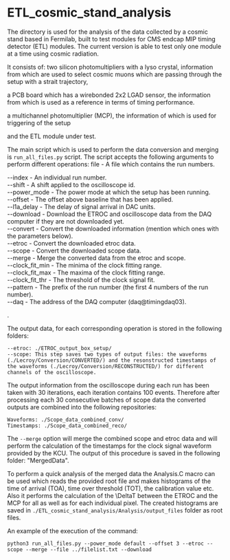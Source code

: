 # ETL_cosmic_stand_analysis
The directory is used for the analysis of the data collected by a cosmic stand based in Fermilab, 
built to test modules for CMS endcap MIP timing detector (ETL) modules. The current version is able to 
test only one module at a time using cosmic radiation.

It consists of:
two silicon photomultipliers with a lyso crystal, information from which are used 
to select cosmic muons which are passing through the setup with a strait trajectory, 

a PCB board which has a wirebonded 2x2 LGAD sensor, the information from which is used 
as a reference in terms of timing performance. 

a multichannel photomultiplier (MCP), the information of which is used for triggering of the 
setup

and the ETL module under test.

The main script which is used to perform the data conversion and merging is `run_all_files.py` script.
The script accepts the following arguments to perform different operations:
file - A file which contains the run numbers.

--index - An individual run number.  
--shift - A shift applied to the oscilloscope id.  
--power_mode - The power mode at which the setup has been running.  
--offset - The offset above baseline that has been applied.  
--l1a_delay - The delay of signal arrival in DAC units.  
--download - Download the ETROC and oscilloscope data from the DAQ computer if they are not downloaded yet.  
--convert - Convert the downloaded information (mention which ones with the parameters below).  
--etroc - Convert the downloaded etroc data.  
--scope - Convert the downloaded scope data.  
--merge - Merge the converted data from the etroc and scope.  
--clock_fit_min - The minima of the clock fitting range.  
--clock_fit_max - The maxima of the clock fitting range.  
--clock_fit_thr - The threshold of the clock signal fit.  
--pattern - The prefix of the run number (the first 4 numbers of the run number).  
--daq - The address of the DAQ computer (daq@timingdaq03).  

.

The output data, for each corresponding operation is stored in the following folders:
```
--etroc: ./ETROC_output_box_setup/
--scope: This step saves two types of output files: the waveforms (./Lecroy/Conversion/CONVERTED/) and the resonstructed timestamps of the waveforms (./Lecroy/Conversion/RECONSTRUCTED/) for different channels of the oscilloscope.
```
The output information from the oscilloscope during each run has been taken with 30 iterations, each iteration contains 100 events. Therefore after processing each 30 consecutive batches of scope data the converted outputs are combined into the following repositories:
```
Waveforms: ./Scope_data_combined_conv/
Timestamps: ./Scope_data_combined_reco/
```

The `--merge` option will merge the combined scope and etroc data and will perform the calculation of the timestamps for the clock signal waveform provided by the KCU. The output of this procedure is saved in the following folder: "MergedData".

To perform a quick analysis of the merged data the Analysis.C macro can be used which reads the provided root file and makes histograms of the time of arrival (TOA), time over threshold (TOT), the calibration value etc. Also it performs the calculation of the \DeltaT between the ETROC and the MCP for all as well as for each individual pixel. The created histograms are saved in `./ETL_cosmic_stand_analysis/Analysis/output_files` folder as root files.

An example of the execution of the command:
```
python3 run_all_files.py --power_mode default --offset 3 --etroc --scope --merge --file ../filelist.txt --download
```

